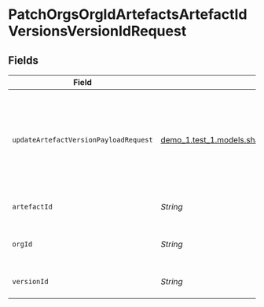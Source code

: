 # PatchOrgsOrgIdArtefactsArtefactIdVersionsVersionIdRequest


## Fields

| Field                                                                                                                         | Type                                                                                                                          | Required                                                                                                                      | Description                                                                                                                   |
| ----------------------------------------------------------------------------------------------------------------------------- | ----------------------------------------------------------------------------------------------------------------------------- | ----------------------------------------------------------------------------------------------------------------------------- | ----------------------------------------------------------------------------------------------------------------------------- |
| `updateArtefactVersionPayloadRequest`                                                                                         | [demo_1.test_1.models.shared.UpdateArtefactVersionPayloadRequest](../../models/shared/UpdateArtefactVersionPayloadRequest.md) | :heavy_check_mark:                                                                                                            | The Artefact Version Update Request. Only the field `archive` can be updated.<br/><br/>                                       |
| `artefactId`                                                                                                                  | *String*                                                                                                                      | :heavy_check_mark:                                                                                                            | The Artefact ID.<br/><br/>                                                                                                    |
| `orgId`                                                                                                                       | *String*                                                                                                                      | :heavy_check_mark:                                                                                                            | The organization ID.<br/><br/>                                                                                                |
| `versionId`                                                                                                                   | *String*                                                                                                                      | :heavy_check_mark:                                                                                                            | The Version ID.<br/><br/>                                                                                                     |